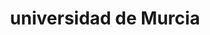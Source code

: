 ---
title: "universidad de Murcia"
external_link: "https://www.um.es/web/universidad/contenido/coronavirus"
type: "murcia"
img: "./images/universidades/universidad_de_murcia.png"
file_title: "Acuerdo Adaptación Enseñanza"
file_link: "https://www.um.es/web/universidad/contenido/coronavirus/pc3"
---